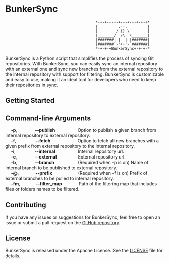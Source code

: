 # BunkerSync

                                            *-+-+-+-+-+-+-+-+-+-+-+*
                                            |         .--.         |
                                            |        / {} \        |
                                            |_______/  /\  \_______|
                                            |#######| |  | |#######|
                                            |#######`-'++'-´#######|
                                            *-+-+-+BunkerSync+-+-+-*

BunkerSync is a Python script that simplifies the process of syncing Git repositories. With BunkerSync, you can easily sync an internal repository with an external one and sync new branches from the external repository to the internal repository with support for filtering. BunkerSync is customizable and easy to use, making it an ideal tool for developers who need to keep their repositories in sync.

## Getting Started
## Command-line Arguments
&emsp; **-p**,&emsp;&emsp; &emsp;&ensp; **--publish** &emsp;&emsp; &emsp;&emsp;&nbsp;       Option to publish a given branch from internal repository to external repository.\
&emsp; **-f**,&emsp;&emsp; &emsp;&ensp;&nbsp; **--fetch** &emsp;&emsp; &emsp;&emsp;&emsp;&nbsp;         Option to fetch all new branches with a given prefix from external repository to the internal repository.\
&emsp; **-i**,&emsp;&emsp; &emsp;&ensp;&nbsp; **--internal** &emsp;&emsp; &emsp;&emsp;&nbsp;      Internal repository url.\
&emsp; **-e**,&emsp;&emsp; &emsp;&ensp; **--external** &emsp;&emsp; &emsp;&emsp;      External repository url.\
&emsp; **-b**,&emsp;&emsp; &emsp;&ensp; **--branch** &emsp;&emsp; &emsp;&emsp;&ensp;        (Required when -p is on) Name of internal branch to be published to external repository.\
&emsp; **-@**,&emsp;&emsp; &emsp;&ensp;**--prefix** &emsp;&emsp; &emsp;&emsp;&emsp;        (Required when -f is on) Prefix of external branches to be pulled to internal repository.\
&emsp; **-fm**,&emsp;&emsp; &emsp; **--filter_map** &emsp;&emsp; &emsp;    Path of the filtering map that includes files or folders names to be filtered.

## Contributing

If you have any issues or suggestions for BunkerSync, feel free to open an issue or submit a pull request on the [GitHub repository](https://github.com/okashaluai/BunkerSync). 

## License

BunkerSync is released under the Apache License. See the [LICENSE](https://github.com/okashaluai/BunkerSync/blob/main/LICENSE) file for details.
